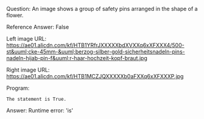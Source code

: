 Question: An image shows a group of safety pins arranged in the shape of a flower.

Reference Answer: False

Left image URL: https://ae01.alicdn.com/kf/HTB1YRfrJXXXXXbdXVXXq6xXFXXX4/500-st&uuml;cke-45mm-&uuml;berzog-silber-gold-sicherheitsnadeln-pins-nadeln-hijab-pin-f&uuml;r-haar-hochzeit-kopf-braut.jpg

Right image URL: https://ae01.alicdn.com/kf/HTB1MCZJQXXXXXb0aFXXq6xXFXXXP.jpg

Program:

```
The statement is True.
```
Answer: Runtime error: 'is'

